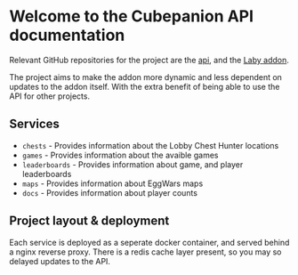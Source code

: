 # Welcome to the Cubepanion API documentation

Relevant GitHub repositories for the project are the [api](https://github.com/Fesaa/CubepanionAPI), and the [Laby addon](https://github.com/Fesaa/Cubepanion).

The project aims to make the addon more dynamic and less dependent on updates to the addon itself. With the extra benefit of being able to use the API for other projects.

## Services

- `chests` - Provides information about the Lobby Chest Hunter locations
- `games` - Provides information about the avaible games
- `leaderboards` - Provides information about game, and player leaderboards
- `maps` - Provides information about EggWars maps
- `docs` - Provides information about player counts

## Project layout & deployment

Each service is deployed as a seperate docker container, and served behind a nginx reverse proxy. There is a redis cache layer present, so you may so delayed updates to the API.
